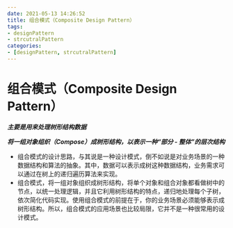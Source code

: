 ```yaml
---
date: 2021-05-13 14:26:52
title: 组合模式（Composite Design Pattern）
tags:
- designPattern
- strcutralPattern
categories:
- [designPattern, strcutralPattern]
---
```


# 组合模式（Composite Design Pattern）

***主要是用来处理树形结构数据***

***将一组对象组织（Compose）成树形结构，以表示一种“部分 - 整体”的层次结构***

- 组合模式的设计思路，与其说是一种设计模式，倒不如说是对业务场景的一种数据结构和算法的抽象。其中，数据可以表示成树这种数据结构，业务需求可以通过在树上的递归遍历算法来实现。
- 组合模式，将一组对象组织成树形结构，将单个对象和组合对象都看做树中的节点，以统一处理逻辑，并且它利用树形结构的特点，递归地处理每个子树，依次简化代码实现。使用组合模式的前提在于，你的业务场景必须能够表示成树形结构。所以，组合模式的应用场景也比较局限，它并不是一种很常用的设计模式。